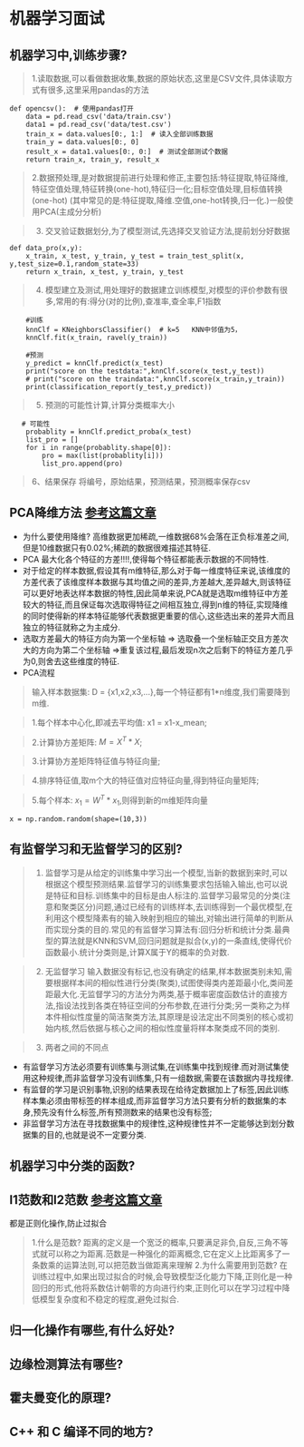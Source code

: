 # 机器学习面试
## 机器学习中,训练步骤?
> 1.读取数据,可以看做数据收集,数据的原始状态,这里是CSV文件,具体读取方式有很多,这里采用pandas的方法
```
def opencsv():  # 使用pandas打开
    data = pd.read_csv('data/train.csv')
    data1 = pd.read_csv('data/test.csv')
    train_x = data.values[0:, 1:]  # 读入全部训练数据
    train_y = data.values[0:, 0]
    result_x = data1.values[0:, 0:]  # 测试全部测试个数据
    return train_x, train_y, result_x
```
> 2.数据预处理,是对数据提前进行处理和修正,主要包括:特征提取,特征降维,特征空值处理,特征转换(one-hot),特征归一化;目标空值处理,目标值转换(one-hot)
(其中常见的是:特征提取,降维.空值,one-hot转换,归一化.)一般使用PCA(主成分分析)

> 3. 交叉验证数据划分,为了模型测试,先选择交叉验证方法,提前划分好数据
```
def data_pro(x,y):
    x_train, x_test, y_train, y_test = train_test_split(x, y,test_size=0.1,random_state=33)
    return x_train, x_test, y_train, y_test
```

> 4. 模型建立及测试,用处理好的数据建立训练模型,对模型的评价参数有很多,常用的有:得分(对的比例),查准率,查全率,F1指数

```
    #训练
    knnClf = KNeighborsClassifier()  # k=5   KNN中邻值为5，
    knnClf.fit(x_train, ravel(y_train))

    #预测
    y_predict = knnClf.predict(x_test)
    print("score on the testdata:",knnClf.score(x_test,y_test))
    # print("score on the traindata:",knnClf.score(x_train,y_train))
    print(classification_report(y_test,y_predict))
```
> 5. 预测的可能性计算,计算分类概率大小
```
   # 可能性
    probablity = knnClf.predict_proba(x_test)
    list_pro = []
    for i in range(probablity.shape[0]):
        pro = max(list(probablity[i]))
        list_pro.append(pro)
```

> 6、结果保存 将编号，原始结果，预测结果，预测概率保存csv


## PCA降维方法 [参考这篇文章](https://blog.csdn.net/u013166817/article/details/83412067)

* 为什么要使用降维? 高维数据更加稀疏,一维数据68%会落在正负标准差之间,但是10维数据只有0.02%;稀疏的数据很难描述其特征.
* PCA 最大化各个特征的方差!!!!,使得每个特征都能表示数据的不同特性.
* 对于给定的样本数据,假设其有m维特征,那么对于每一维度特征来说,该维度的方差代表了该维度样本数据与其均值之间的差异,方差越大,差异越大,则该特征可以更好地表达样本数据的特性,因此简单来说,PCA就是选取m维特征中方差较大的特征,而且保证每次选取得特征之间相互独立,得到n维的特征,实现降维的同时使得新的样本特征能够代表数据更重要的信心,这些选出来的差异大而且独立的特征就称之为主成分.
* 选取方差最大的特征方向为第一个坐标轴 => 选取叠一个坐标轴正交且方差次大的方向为第二个坐标轴 =>重复该过程,最后发现n次之后剩下的特征方差几乎为0,则舍去这些维度的特征.
* PCA流程
> 输入样本数据集: D = {x1,x2,x3,...},每一个特征都有1*n维度,我们需要降到m维.

> 1.每个样本中心化,即减去平均值: x1 = x1-x_mean;

> 2.计算协方差矩阵: $M = X^T*X$;

> 3.计算协方差矩阵特征值与特征向量;

> 4.排序特征值,取m个大的特征值对应特征向量,得到特征向量矩阵;

> 5.每个样本: $x_1 =W^T*x_1$,则得到新的m维矩阵向量

```
x = np.random.random(shape=(10,3))
```
## 有监督学习和无监督学习的区别?
> 1. 监督学习是从给定的训练集中学习出一个模型,当新的数据到来时,可以根据这个模型预测结果.监督学习的训练集要求包括输入输出,也可以说是特征和目标.训练集中的目标是由人标注的.监督学习最常见的分类(注意和聚类区分)问题,通过已经有的训练样本,去训练得到一个最优模型,在利用这个模型降素有的输入映射到相应的输出,对输出进行简单的判断从而实现分类的目的.常见的有监督学习算法有:回归分析和统计分类.最典型的算法就是KNN和SVM,回归问题就是拟合(x,y)的一条直线,使得代价函数最小.统计分类则是,计算X属于Y的概率的负对数.

> 2. 无监督学习 输入数据没有标记,也没有确定的结果,样本数据类别未知,需要根据样本间的相似性进行分类(聚类),试图使得类内差距最小化,类间差距最大化.无监督学习的方法分为两类,基于概率密度函数估计的直接方法,指设法找到各类在特征空间的分布参数,在进行分类;另一类称之为样本件相似性度量的简洁聚类方法,其原理是设法定出不同类别的核心或初始内核,然后依据与核心之间的相似性度量将样本聚类成不同的类别.

> 3. 两者之间的不同点
* 有监督学习方法必须要有训练集与测试集,在训练集中找到规律.而对测试集使用这种规律,而非监督学习没有训练集,只有一组数据,需要在该数据内寻找规律.
* 有监督的学习是识别事物,识别的结果表现在给待定数据加上了标签,因此训练样本集必须由带标签的样本组成,而非监督学习方法只要有分析的数据集的本身,预先没有什么标签,所有预测数来的结果也没有标签;
* 非监督学习方法在寻找数据集中的规律性,这种规律性并不一定能够达到划分数据集的目的,也就是说不一定要分类.

## 机器学习中分类的函数?
## l1范数和l2范数 [参考这篇文章](https://blog.csdn.net/program_developer/article/details/79436657)
都是正则化操作,防止过拟合
> 1.什么是范数? 距离的定义是一个宽泛的概率,只要满足非负,自反,三角不等式就可以称之为距离.范数是一种强化的距离概念,它在定义上比距离多了一条数乘的运算法则,可以把范数当做距离来理解
> 2.为什么需要用到范数? 在训练过程中,如果出现过拟合的时候,会导致模型泛化能力下降,正则化是一种回归的形式,他将系数估计朝零的方向进行约束,正则化可以在学习过程中降低模型复杂度和不稳定的程度,避免过拟合.

## 归一化操作有哪些,有什么好处?
## 边缘检测算法有哪些?
## 霍夫曼变化的原理?
## C++ 和 C 编译不同的地方?
